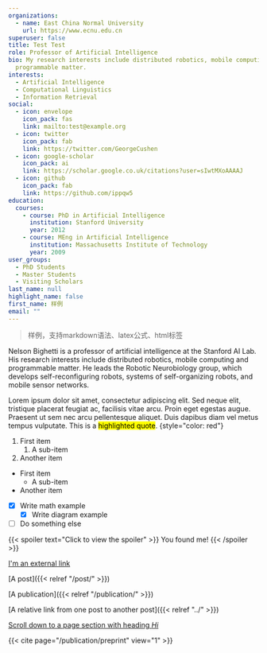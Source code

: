 ```yaml
---
organizations:
  - name: East China Normal University
    url: https://www.ecnu.edu.cn
superuser: false
title: Test Test
role: Professor of Artificial Intelligence
bio: My research interests include distributed robotics, mobile computing and
  programmable matter.
interests:
  - Artificial Intelligence
  - Computational Linguistics
  - Information Retrieval
social:
  - icon: envelope
    icon_pack: fas
    link: mailto:test@example.org
  - icon: twitter
    icon_pack: fab
    link: https://twitter.com/GeorgeCushen
  - icon: google-scholar
    icon_pack: ai
    link: https://scholar.google.co.uk/citations?user=sIwtMXoAAAAJ
  - icon: github
    icon_pack: fab
    link: https://github.com/ippqw5
education:
  courses:
    - course: PhD in Artificial Intelligence
      institution: Stanford University
      year: 2012
    - course: MEng in Artificial Intelligence
      institution: Massachusetts Institute of Technology
      year: 2009
user_groups:
  - PhD Students
  - Master Students
  - Visiting Scholars
last_name: null
highlight_name: false
first_name: 样例
email: ""
---
```

> 样例，支持markdown语法、latex公式、html标签

Nelson Bighetti is a professor of artificial intelligence at the Stanford AI Lab. His research interests include distributed robotics, mobile computing and programmable matter. He leads the Robotic Neurobiology group, which develops self-reconfiguring robots, systems of self-organizing robots, and mobile sensor networks.

Lorem ipsum dolor sit amet, consectetur adipiscing elit. Sed neque elit, tristique placerat feugiat ac, facilisis vitae arcu. Proin eget egestas augue. Praesent ut sem nec arcu pellentesque aliquet. Duis dapibus diam vel metus tempus vulputate. This is a <mark>highlighted quote</mark>.
{style="color: red"}

1. First item
   1. A sub-item
2. Another item

- First item
  - A sub-item
- Another item

- [x] Write math example
  - [x] Write diagram example
- [ ] Do something else

{{< spoiler text="Click to view the spoiler" >}}
You found me!
{{< /spoiler >}}

[I'm an external link](https://www.google.com)

[A post]({{< relref "/post/" >}})

[A publication]({{< relref "/publication/" >}})

[A relative link from one post to another post]({{< relref "../" >}})

[Scroll down to a page section with heading *Hi*](#hi)

{{< cite page="/publication/preprint" view="1" >}}
